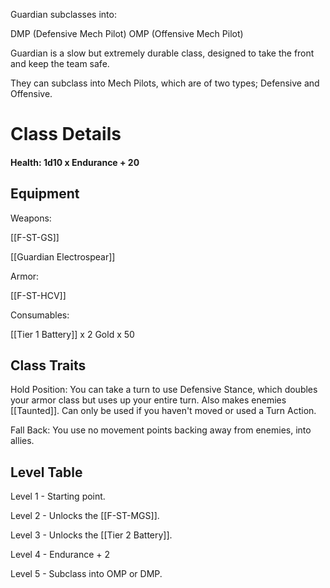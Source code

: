 Guardian subclasses into:

DMP (Defensive Mech Pilot)
OMP (Offensive Mech Pilot)

Guardian is a slow but extremely durable class, designed to take the front and keep the team safe.

They can subclass into Mech Pilots, which are of two types; Defensive and Offensive.

# Class Details
#### Health: 1d10 x Endurance + 20

## Equipment
Weapons:

[[F-ST-GS]]

[[Guardian Electrospear]]

Armor:

[[F-ST-HCV]]

Consumables:

[[Tier 1 Battery]] x 2
Gold x 50

## Class Traits

Hold Position:
You can take a turn to use Defensive Stance, which doubles your armor class but uses up your entire turn. Also makes enemies [[Taunted]]. Can only be used if you haven't moved or used a Turn Action.

Fall Back:
You use no movement points backing away from enemies, into allies.

## Level Table

Level 1 - Starting point.

Level 2 - Unlocks the [[F-ST-MGS]].

Level 3 - Unlocks the [[Tier 2 Battery]].

Level 4 - Endurance + 2

Level 5 - Subclass into OMP or DMP.